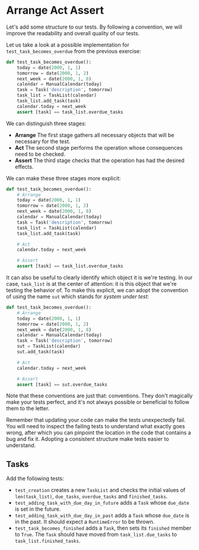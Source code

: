 # Arrange Act Assert

Let's add some structure to our tests.
By following a convention, we will improve the readability and overall quality of our tests.

Let us take a look at a possible implementation for `test_task_becomes_overdue` from the previous exercise:

```python
def test_task_becomes_overdue():
    today = date(2000, 1, 1)
    tomorrow = date(2000, 1, 2)
    next_week = date(2000, 1, 8)
    calendar = ManualCalendar(today)
    task = Task('description', tomorrow)
    task_list = TaskList(calendar)
    task_list.add_task(task)
    calendar.today = next_week
    assert [task] == task_list.overdue_tasks
```

We can distinguish three stages:

* **Arrange** The first stage gathers all necessary objects that will be necessary for the test.
* **Act** The second stage performs the operation whose consequences need to be checked.
* **Assert** The third stage checks that the operation has had the desired effects.

We can make these three stages more explicit:

```python
def test_task_becomes_overdue():
    # Arrange
    today = date(2000, 1, 1)
    tomorrow = date(2000, 1, 2)
    next_week = date(2000, 1, 8)
    calendar = ManualCalendar(today)
    task = Task('description', tomorrow)
    task_list = TaskList(calendar)
    task_list.add_task(task)

    # Act
    calendar.today = next_week

    # Assert
    assert [task] == task_list.overdue_tasks
```

It can also be useful to clearly identify which object it is we're testing.
In our case, `task_list` is at the center of attention: it is this object that we're testing the behavior of.
To make this explicit, we can adopt the convention of using the name `sut` which stands for *system under test*:

```python
def test_task_becomes_overdue():
    # Arrange
    today = date(2000, 1, 1)
    tomorrow = date(2000, 1, 2)
    next_week = date(2000, 1, 8)
    calendar = ManualCalendar(today)
    task = Task('description', tomorrow)
    sut = TaskList(calendar)
    sut.add_task(task)

    # Act
    calendar.today = next_week

    # Assert
    assert [task] == sut.overdue_tasks
```

Note that these conventions are just that: conventions.
They don't magically make your tests perfect, and it's not always possible or beneficial to follow them to the letter.

Remember that updating your code can make the tests unexpectedly fail.
You will need to inspect the failing tests to understand what exactly goes wrong, after which you can pinpoint the location in the code that contains a bug and fix it.
Adopting a consistent structure make tests easier to understand.

## Tasks

Add the following tests:

* `test_creation` creates a new `TaskList` and checks the initial values of `len(task_list)`, `due_tasks`, `overdue_tasks` and `finished_tasks`.
* `test_adding_task_with_due_day_in_future` adds a `Task` whose `due_date` is set in the future.
* `test_adding_task_with_due_day_in_past` adds a `Task` whose `due_date` is in the past.
  It should expect a `RuntimeError` to be thrown.
* `test_task_becomes_finished` adds a `Task`, then sets its `finished` member to `True`.
  The `Task` should have moved from `task_list.due_tasks` to `task_list.finished_tasks`.
